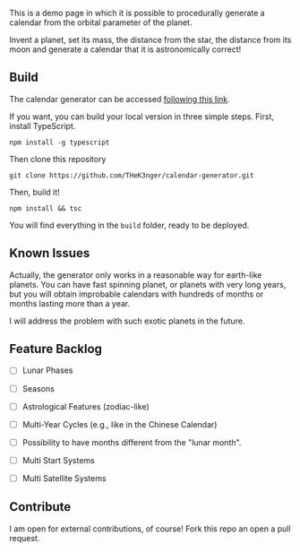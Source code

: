 This is a demo page in which it is possible to procedurally generate a calendar from the orbital parameter of the planet.

Invent a planet, set its mass, the distance from the star, the distance from its moon and generate a calendar that it is astronomically correct!

## Build

The calendar generator can be accessed [following this link][1]. 

If you want, you can build your local version in three simple steps. First, install TypeScript.

    npm install -g typescript

Then clone this repository

    git clone https://github.com/THeK3nger/calendar-generator.git

Then, build it!

    npm install && tsc

You will find everything in the `build` folder, ready to be deployed.

## Known Issues

Actually, the generator only works in a reasonable way for earth-like planets. You can have fast spinning planet, or planets with very long years, but you will obtain improbable calendars with hundreds of months or months lasting more than a year.

I will address the problem with such exotic planets in the future.

## Feature Backlog

- [ ] Lunar Phases
- [ ] Seasons
- [ ] Astrological Features (zodiac-like)
- [ ] Multi-Year Cycles (e.g., like in the Chinese Calendar)
- [ ] Possibility to have months different from the "lunar month".
- [ ] Multi Start Systems
- [ ] Multi Satellite Systems


## Contribute

I am open for external contributions, of course! Fork this repo an open a pull request.


[1]: http://www.davideaversa.it/experiment/calendgen/